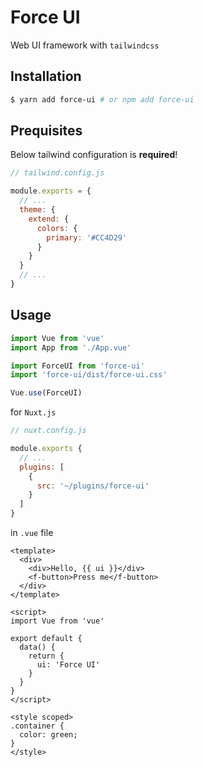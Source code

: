 # Force UI

Web UI framework with `tailwindcss`

## Installation

```zsh
$ yarn add force-ui # or npm add force-ui
```

## Prequisites

Below tailwind configuration is **required**!

```js
// tailwind.config.js

module.exports = {
  // ...
  theme: {
    extend: {
      colors: {
        primary: '#CC4D29'
      }
    }
  }
  // ...
}
```

## Usage

```js
import Vue from 'vue'
import App from './App.vue'

import ForceUI from 'force-ui'
import 'force-ui/dist/force-ui.css'

Vue.use(ForceUI)
```

for `Nuxt.js`

```js
// nuxt.config.js

module.exports {
  // ...
  plugins: [
    {
      src: '~/plugins/force-ui'
    }
  ]
}
```

in `.vue` file

```vue
<template>
  <div>
    <div>Hello, {{ ui }}</div>
    <f-button>Press me</f-button>
  </div>
</template>

<script>
import Vue from 'vue'

export default {
  data() {
    return {
      ui: 'Force UI'
    }
  }
}
</script>

<style scoped>
.container {
  color: green;
}
</style>
```
